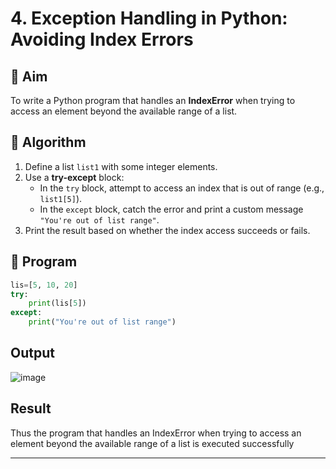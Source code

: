 # 4. Exception Handling in Python: Avoiding Index Errors

## 🎯 Aim
To write a Python program that handles an **IndexError** when trying to access an element beyond the available range of a list.

## 🧠 Algorithm
1. Define a list `list1` with some integer elements.
2. Use a **try-except** block:
   - In the `try` block, attempt to access an index that is out of range (e.g., `list1[5]`).
   - In the `except` block, catch the error and print a custom message `"You're out of list range"`.
3. Print the result based on whether the index access succeeds or fails.

## 🧾 Program
```python
lis=[5, 10, 20]
try:
    print(lis[5])
except:
    print("You're out of list range")
```

## Output

![image](https://github.com/user-attachments/assets/d6475afe-a809-414a-9e06-98e2b81bb4ed)

## Result

Thus the program that handles an IndexError when trying to access an element beyond the available range of a list is executed successfully

---

